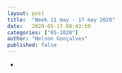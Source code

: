 ```yaml
---
layout: post
title:  "Week 11 may - 17 may 2020"
date:   2020-05-17 08:43:59
categories: ["05-2020"]
author: "Nelson Gonçalves"
published: false
---
```


* 


